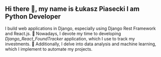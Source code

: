 ## Hi there 👋, my name is Łukasz Piasecki I am Python Developer

I build web applications in Django, especially using Django Rest Framework and React.js. 
🔭 Nowadays, I devote my time to developing *Django_React_FoundTracker* application, which I use to track my investments.
🌱 Additionally, I delve into data analysis and machine learning, which I implement to automate my projects.


